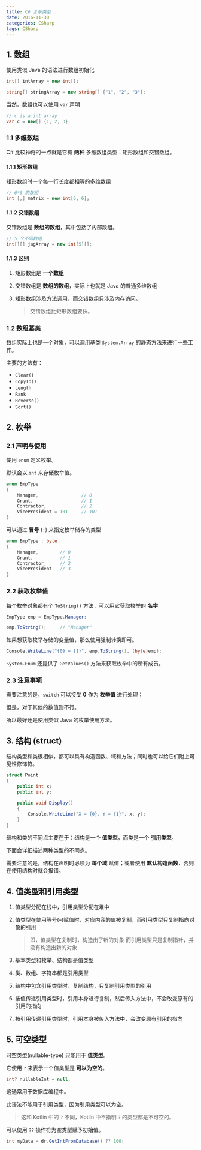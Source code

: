 ```yaml
---
title: C# 复杂类型
date: 2016-11-30
categories: CSharp
tags: CSharp
---
```


## 1. 数组

使用类似 Java 的语法进行数组初始化

```csharp
int[] intArray = new int[];

string[] stringArray = new string[] {"1", "2", "3"};
```

当然，数组也可以使用 `var` 声明

```csharp
// c is a int array
var c = new[] {1, 2, 3};
```


<!-- more -->

### 1.1 多维数组

C# 比较神奇的一点就是它有 **两种** 多维数组类型：矩形数组和交错数组。

#### 1.1.1 矩形数组

矩形数组时一个每一行长度都相等的多维数组

```csharp
// 6*6 的数组
int [,] matrix = new int[6, 6];
```

#### 1.1.2 交错数组

交错数组是 **数组的数组**，其中包括了内部数组。

```csharp
// 5 个不同数组
int[][] jagArray = new int[5][];
```

#### 1.1.3 区别

1. 矩形数组是 **一个数组**
2. 交错数组是 **数组的数组**，实际上也就是 Java 的普通多维数组
3. 矩形数组涉及方法调用，而交错数组只涉及内存访问。

    > 交错数组比矩形数组要快。

### 1.2 数组基类

数组实际上也是一个对象，可以调用基类 `System.Array` 的静态方法来进行一些工作。

 主要的方法有：

 - `Clear()`
 - `CopyTo()`
 - `Length`
 - `Rank`
 - `Reverse()`
 - `Sort()`

## 2. 枚举




### 2.1 声明与使用

使用 `enum` 定义枚举。

默认会以 `int` 来存储枚举值。

```csharp
enum EmpType
{
    Manager,                // 0
    Grunt,                  // 1
    Contractor,             // 2
    VicePresident = 101     // 101
}
```

可以通过 **冒号** (`:`) 来指定枚举储存的类型

```csharp
enum EmpType : byte
{
    Manager,        // 0
    Grunt,          // 1
    Contractor,     // 2
    VicePresident   // 3
}
```

### 2.2 获取枚举值

每个枚举对象都有个 `ToString()` 方法，可以用它获取枚举的 **名字**

```csharp
EmpType emp = EmpType.Manager;

emp.ToString();     // "Manager"
```

如果想获取枚举存储的变量值，那么使用强制转换即可。

```csharp
Console.WriteLine("{0} = {1}", emp.ToString(), (byte)emp);
```

`System.Enum` 还提供了 `GetValues()` 方法来获取枚举中的所有成员。

### 2.3 注意事项

需要注意的是，`switch` 可以接受 **0** 作为 **枚举值** 进行处理；

但是，对于其他的数值则不行。

所以最好还是使用类似 Java 的枚举使用方法。

## 3. 结构 (struct)

结构类型和类很相似，都可以具有构造函数、域和方法；同时也可以给它们附上可见性修饰符。

```csharp
struct Point
{
    public int x;
    public int y;

    public void Display()
    {
        Console.WriteLine("X = {0}, Y = {1}", x, y);
    }
}
```

结构和类的不同点主要在于：结构是一个 **值类型**，而类是一个 **引用类型**。

下面会详细描述两种类型的不同点。

需要注意的是，结构在声明时必须为 **每个域** 赋值；或者使用 **默认构造函数**，否则在使用结构时就会报错。


## 4. 值类型和引用类型

1. 值类型分配在栈中，引用类型分配在堆中
2. 值类型在使用等号(`=`)赋值时，对应内容的值被复制，而引用类型只复制指向对象的引用

    > 即，值类型在复制时，构造出了新的对象
    > 而引用类型只是复制指针，并没有构造出新的对象

3. 基本类型和枚举、结构都是值类型
4. 类、数组、字符串都是引用类型
5. 结构中包含引用类型时，复制结构，只复制引用类型的引用
6. 按值传递引用类型时，引用本身进行复制，然后传入方法中，不会改变原有的引用的指向
7. 按引用传递引用类型时，引用本身被传入方法中，会改变原有引用的指向

## 5. 可空类型

可空类型(nullable-type) 只能用于 **值类型**。

它使用 `?` 来表示一个值类型是 **可以为空的**。

```csharp
int? nullableInt = null;
```

这通常用于数据库编程中。

此语法不能用于引用类型，因为引用类型可以为空。

> 这和 Kotlin 中的 `?` 不同，Kotlin 中不指明 `?` 的类型都是不可空的。

可以使用 `??` 操作符为空类型赋予初始值。

```csharp
int myData = dr.GetIntFromDatabase() ?? 100;
```
